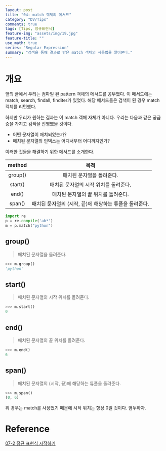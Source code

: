 ```yaml
---
layout: post
title: "04: match 객체의 메서드"
category: "DV/Tips"
comments: true
tags: [Tips, 정규표현식]
feature-img: "assets/img/19.jpg"
feature-title: ""
use_math: true
series: "Regular Expression"
summary: "검색을 통해 결과로 받은 match 객체의 사용법을 알아본다."
---
```


# 개요

앞의 글에서 우리는 컴파일 된 pattern 객체의 메서드를 공부했다. 이 메서드에는 match, search, findall, finditer가 있었다. 해당 메서드들은 검색이 된 경우 match 객체를 리턴했다.

하지만 우리가 원하는 결과는 이 match 객체 자체가 아니다. 우리는 다음과 같은 궁금증을 가지고 검색을 진행했을 것이다.

- 어떤 문자열이 매치되었는가?
- 매치된 문자열의 인덱스는 어디서부터 어디까지인가?

이러한 것들을 해결하기 위한 메서드를 소개한다.

| method  |                          목적                          |
| :-----: | :----------------------------------------------------: |
| group() |               매치된 문자열을 돌려준다.                |
| start() |         매치된 문자열의 시작 위치를 돌려준다.          |
|  end()  |          매치된 문자열의 끝 위치를 돌려준다.           |
| span()  | 매치된 문자열의 (시작, 끝)에 해당하는 튜플을 돌려준다. |

```python
import re
p = re.compile('ab*')
m = p.match("python")
```

## group()

> 매치된 문자열을 돌려준다.

```python
>>> m.group()
'python'
```

## start()

> 매치된 문자열의 시작 위치를 돌려준다.

```python
>>> m.start()
0
```

## end()

> 매치된 문자열의 끝 위치를 돌려준다.

```python
>>> m.end()
6
```

## span()

> 매치된 문자열의 (시작, 끝)에 해당하는 튜플을 돌려준다.

```python
>>> m.span()
(0, 6)
```

위 경우는 match를 사용했기 때문에 시작 위치는 항상 0일 것이다. 염두하자.

# Reference

[07-2 정규 표현식 시작하기](https://wikidocs.net/4308)
